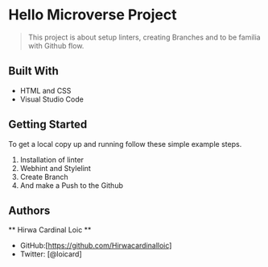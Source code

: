# Hello Microverse Project
> This project is about setup linters, creating Branches and to be familia with Github flow.
## Built With
- HTML and CSS
- Visual Studio Code
## Getting Started
To get a local copy up and running follow these simple example steps.
1. Installation of linter 
2. Webhint and Stylelint
3. Create Branch
4. And make a Push to the Github
## Authors
** Hirwa Cardinal Loic **
- GitHub:[https://github.com/Hirwacardinalloic]
- Twitter: [@loicard]
